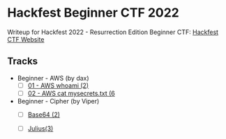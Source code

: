 # Hackfest Beginner CTF 2022

Writeup for Hackfest 2022 - Resurrection Edition Beginner CTF: [Hackfest CTF Website](https://hfctf.ca/)

## Tracks

- Beginner - AWS (by dax)
   - [ ] [01 - AWS whoami (2)](<link_to_writeup>)
   - [ ] [02 - AWS cat mysecrets.txt (6](<link_to_writeup>)
   
- Beginner - Cipher (by Viper)
   - [ ] [Base64 (2)](<link_to_writeup>)
   - [ ] [Julius(3)](<link_to_writeup>)
   